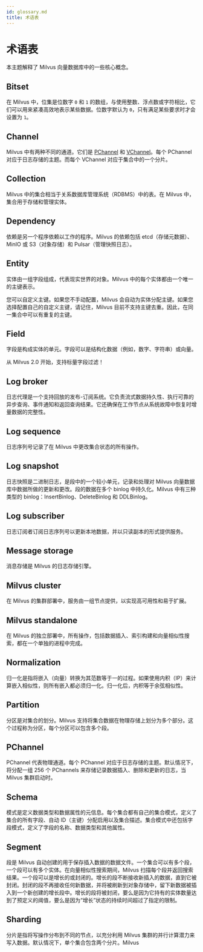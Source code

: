 ```yaml
---
id: glossary.md
title: 术语表
---
```


# 术语表

本主题解释了 Milvus 向量数据库中的一些核心概念。

## Bitset

在 Milvus 中，位集是位数字 `0` 和 `1` 的数组，与使用整数、浮点数或字符相比，它们可以用来紧凑高效地表示某些数据。位数字默认为 `0`，只有满足某些要求时才会设置为 `1`。

## Channel

Milvus 中有两种不同的通道。它们是 [PChannel](#PChannel) 和 [VChannel](#VChannel)。每个 PChannel 对应于日志存储的主题。而每个 VChannel 对应于集合中的一个分片。

## Collection

Milvus 中的集合相当于关系数据库管理系统（RDBMS）中的表。在 Milvus 中，集合用于存储和管理实体。

## Dependency

依赖是另一个程序依赖以工作的程序。Milvus 的依赖包括 etcd（存储元数据）、MinIO 或 S3（对象存储）和 Pulsar（管理快照日志）。

## Entity

实体由一组字段组成，代表现实世界的对象。Milvus 中的每个实体都由一个唯一的主键表示。

<div class="alert note">
您可以自定义主键。如果您不手动配置，Milvus 会自动为实体分配主键。如果您选择配置自己的自定义主键，请记住，Milvus 目前不支持主键去重。因此，在同一集合中可以有重复的主键。</div>

## Field

字段是构成实体的单元。字段可以是结构化数据（例如，数字、字符串）或向量。

<div class="alert note">
从 Milvus 2.0 开始，支持标量字段过滤！</div>

## Log broker

日志代理是一个支持回放的发布-订阅系统。它负责流式数据持久性、执行可靠的异步查询、事件通知和返回查询结果。它还确保在工作节点从系统故障中恢复时增量数据的完整性。

## Log sequence

日志序列号记录了在 Milvus 中更改集合状态的所有操作。

## Log snapshot

日志快照是二进制日志，是段中的一个较小单元，记录和处理对 Milvus 向量数据库中数据所做的更新和更改。段的数据在多个 binlog 中持久化。Milvus 中有三种类型的 binlog：InsertBinlog、DeleteBinlog 和 DDLBinlog。

## Log subscriber

日志订阅者订阅日志序列号以更新本地数据，并以只读副本的形式提供服务。

## Message storage

消息存储是 Milvus 的日志存储引擎。

## Milvus cluster

在 Milvus 的集群部署中，服务由一组节点提供，以实现高可用性和易于扩展。

## Milvus standalone

在 Milvus 的独立部署中，所有操作，包括数据插入、索引构建和向量相似性搜索，都在一个单独的进程中完成。

## Normalization

归一化是指将嵌入（向量）转换为其范数等于一的过程。如果使用内积（IP）来计算嵌入相似性，则所有嵌入都必须归一化。归一化后，内积等于余弦相似性。

## Partition

分区是对集合的划分。Milvus 支持将集合数据在物理存储上划分为多个部分。这个过程称为分区，每个分区可以包含多个段。

## PChannel

PChannel 代表物理通道。每个 PChannel 对应于日志存储的主题。默认情况下，将分配一组 256 个 PChannels 来存储记录数据插入、删除和更新的日志，当 Milvus 集群启动时。

## Schema

模式是定义数据类型和数据属性的元信息。每个集合都有自己的集合模式，定义了集合的所有字段、自动 ID（主键）分配启用以及集合描述。集合模式中还包括字段模式，定义了字段的名称、数据类型和其他属性。

## Segment

段是 Milvus 自动创建的用于保存插入数据的数据文件。一个集合可以有多个段，一个段可以有多个实体。在向量相似性搜索期间，Milvus 扫描每个段并返回搜索结果。一个段可以是增长的或封闭的。增长的段不断接收新插入的数据，直到它被封闭。封闭的段不再接收任何新数据，并将被刷新到对象存储中，留下新数据被插入到一个新创建的增长段中。增长的段将被封闭，要么是因为它持有的实体数量达到了预定义的阈值，要么是因为“增长”状态的持续时间超过了指定的限制。

## Sharding

分片是指将写操作分布到不同的节点，以充分利用 Milvus 集群的并行计算潜力来写入数据。默认情况下，单个集合包含两个分片。Milvus